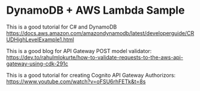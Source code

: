 # DynamoDB + AWS Lambda Sample

This is a good tutorial for C# and DynamoDB https://docs.aws.amazon.com/amazondynamodb/latest/developerguide/CRUDHighLevelExample1.html

This is a good blog for API Gateway POST model validator:
https://dev.to/rahulmlokurte/how-to-validate-requests-to-the-aws-api-gateway-using-cdk-291c

This is a good tutorial for creating Cognito API Gateway Authorizors:
https://www.youtube.com/watch?v=oFSU6rhFETk&t=8s
